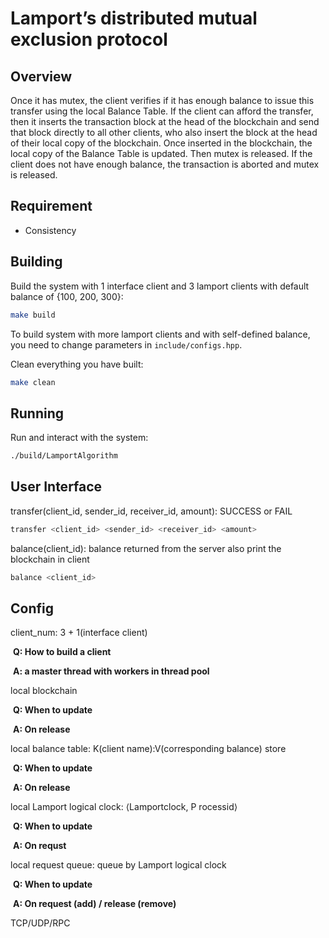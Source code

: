 # Lamport’s distributed mutual exclusion protocol

## Overview

Once it has mutex, the client verifies if it has enough balance to issue this transfer using the local Balance Table. If the client can afford the transfer, then it inserts the transaction block at the head of the blockchain and send that block directly to all other clients, who also insert the block at the head of their local copy of the blockchain. Once inserted in the blockchain, the local copy of the Balance Table is updated. Then mutex is released. If the client does not have enough balance, the transaction is aborted and mutex is released.

## Requirement
   - Consistency

## Building
Build the system with 1 interface client and 3 lamport clients with default balance of {100, 200, 300}:
```bash
make build
```
To build system with more lamport clients and with self-defined balance, you need to change parameters in `include/configs.hpp`.

Clean everything you have built:
```bash
make clean
```

## Running
Run and interact with the system:

```bash
./build/LamportAlgorithm
```


## User Interface

transfer(client_id, sender_id, receiver_id, amount): SUCCESS or FAIL
```bash
transfer <client_id> <sender_id> <receiver_id> <amount>
```

balance(client_id): balance returned from the server also print the blockchain in client
```bash
balance <client_id>
```

## Config

client_num: 3 + 1(interface client)

​	**Q: How to build a client**

​	**A: a master thread with workers in thread pool**

local blockchain

​	**Q: When to update**

​	**A: On release**

local balance table: K(client name):V(corresponding balance) store

​	**Q: When to update**

​	**A: On release**

local Lamport logical clock: ⟨Lamportclock, P rocessid⟩

​	**Q: When to update**

​	**A: On requst**

local request queue: queue by Lamport logical clock

​	**Q: When to update**

​	**A: On request (add) / release (remove)**

TCP/UDP/RPC